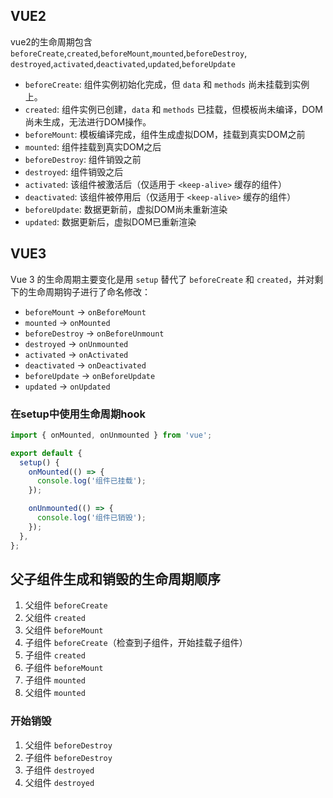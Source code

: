 ## VUE2
vue2的生命周期包含`beforeCreate`,`created`,`beforeMount`,`mounted`,`beforeDestroy`, `destroyed`,`activated`,`deactivated`,`updated`,`beforeUpdate`

- `beforeCreate`: 组件实例初始化完成，但 `data` 和 `methods` 尚未挂载到实例上。
- `created`: 组件实例已创建，`data` 和 `methods` 已挂载，但模板尚未编译，DOM尚未生成，无法进行DOM操作。
- `beforeMount`: 模板编译完成，组件生成虚拟DOM，挂载到真实DOM之前
- `mounted`: 组件挂载到真实DOM之后
- `beforeDestroy`: 组件销毁之前
- `destroyed`: 组件销毁之后
- `activated`: 该组件被激活后（仅适用于 `<keep-alive>` 缓存的组件）
- `deactivated`: 该组件被停用后（仅适用于 `<keep-alive>` 缓存的组件）
- `beforeUpdate`: 数据更新前，虚拟DOM尚未重新渲染
- `updated`: 数据更新后，虚拟DOM已重新渲染
  
## VUE3
Vue 3 的生命周期主要变化是用 `setup` 替代了 `beforeCreate` 和 `created`，并对剩下的生命周期钩子进行了命名修改：

- `beforeMount` -> `onBeforeMount`
- `mounted` -> `onMounted`
- `beforeDestroy` -> `onBeforeUnmount`
- `destroyed` -> `onUnmounted`
- `activated` -> `onActivated`
- `deactivated` -> `onDeactivated`
- `beforeUpdate` -> `onBeforeUpdate`
- `updated` -> `onUpdated`

### 在setup中使用生命周期hook
``` javascript
import { onMounted, onUnmounted } from 'vue';

export default {
  setup() {
    onMounted(() => {
      console.log('组件已挂载');
    });

    onUnmounted(() => {
      console.log('组件已销毁');
    });
  },
};
```

## 父子组件生成和销毁的生命周期顺序
1. 父组件 `beforeCreate`
2. 父组件 `created`
3. 父组件 `beforeMount`
4. 子组件 `beforeCreate`（检查到子组件，开始挂载子组件）
5. 子组件 `created`
6. 子组件 `beforeMount`
7. 子组件 `mounted`
8. 父组件 `mounted`

### 开始销毁
1. 父组件 `beforeDestroy`
2. 子组件 `beforeDestroy`
3. 子组件 `destroyed`
4. 父组件 `destroyed`